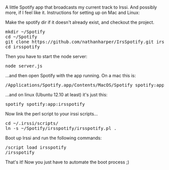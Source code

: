 A little Spotify app that broadcasts my current track to Irssi. And possibly more, if I feel like it. Instructions for setting up on Mac and Linux:

Make the spotify dir if it doesn't already exist, and checkout the project.

<pre>
mkdir ~/Spotify
cd ~/Spotify
git clone https://github.com/nathanharper/IrsSpotify.git irsspotify
cd irsspotify
</pre>

Then you have to start the node server:

<pre>node server.js</pre>

...and then open Spotify with the app running. On a mac this is:

<pre>/Applications/Spotify.app/Contents/MacOS/Spotify spotify:app:irsspotify</pre>

...and on linux (Ubuntu 12.10 at least) it's just this:

<pre>spotify spotify:app:irsspotify</pre>

Now link the perl script to your irssi scripts...

<pre>
cd ~/.irssi/scripts/
ln -s ~/Spotify/irsspotify/irsspotify.pl .
</pre>

Boot up Irssi and run the following commands:

<pre>
/script load irsspotify
/irsspotify
</pre>

That's it! Now you just have to automate the boot process ;)

